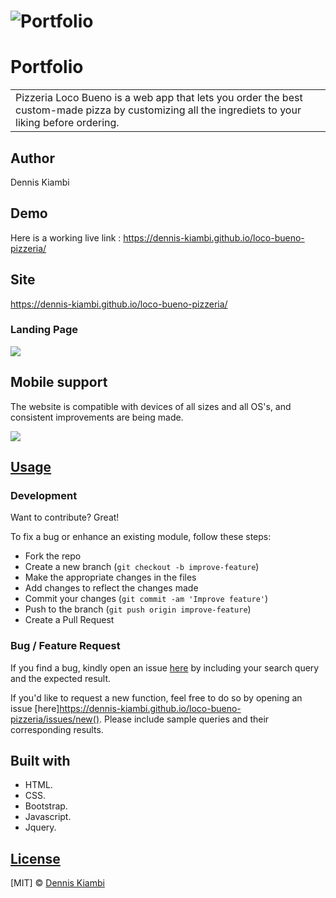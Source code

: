 # ![Portfolio](https://dennis-kiambi.github.io/loco-bueno-pizzeria/)
# Portfolio
<table>
<tr>
<td>
  Pizzeria Loco Bueno is a web app that lets you order the best custom-made pizza by customizing all the ingrediets to your liking before ordering.
</td>
</tr>
</table>

## Author
Dennis Kiambi

## Demo
Here is a working live link :  https://dennis-kiambi.github.io/loco-bueno-pizzeria/


## Site
https://dennis-kiambi.github.io/loco-bueno-pizzeria/

### Landing Page

![](https://dennis-kiambi.github.io/loco-bueno-pizzeria/)

## Mobile support
The website is compatible with devices of all sizes and all OS's, and consistent improvements are being made.

![](https://dennis-kiambi.github.io/loco-bueno-pizzeria/)




## [Usage](https://dennis-kiambi.github.io/loco-bueno-pizzeria/) 

### Development
Want to contribute? Great!

To fix a bug or enhance an existing module, follow these steps:

- Fork the repo
- Create a new branch (`git checkout -b improve-feature`)
- Make the appropriate changes in the files
- Add changes to reflect the changes made
- Commit your changes (`git commit -am 'Improve feature'`)
- Push to the branch (`git push origin improve-feature`)
- Create a Pull Request 

### Bug / Feature Request

If you find a bug, kindly open an issue [here](https://dennis-kiambi.github.io/loco-bueno-pizzeria/) by including your search query and the expected result.

If you'd like to request a new function, feel free to do so by opening an issue [here]https://dennis-kiambi.github.io/loco-bueno-pizzeria/issues/new(). Please include sample queries and their corresponding results.


## Built with 

- HTML.
- CSS.
- Bootstrap.
- Javascript.
- Jquery.


## [License](https://dennis-kiambi.github.io/loco-bueno-pizzeria/LICENSE.md)

[MIT] © [Dennis Kiambi ](https://dennis-kiambi.github.io/loco-bueno-pizzeria/LICENSE.md)

